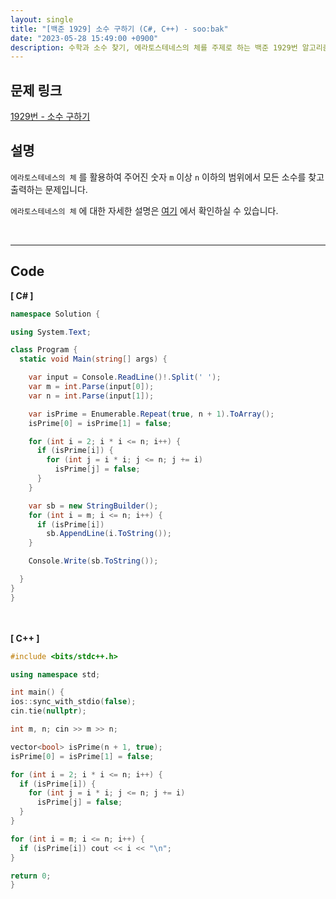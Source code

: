 ```yaml
---
layout: single
title: "[백준 1929] 소수 구하기 (C#, C++) - soo:bak"
date: "2023-05-28 15:49:00 +0900"
description: 수학과 소수 찾기, 에라토스테네스의 체를 주제로 하는 백준 1929번 알고리즘 문제를 C# 과 C++ 로 풀이 및 해설
---
```


## 문제 링크
  [1929번 - 소수 구하기](https://www.acmicpc.net/problem/1929)

## 설명
`에라토스테네스의 체` 를 활용하여 주어진 숫자 `m` 이상 `n` 이하의 범위에서 모든 소수를 찾고 출력하는 문제입니다. <br>

`에라토스테네스의 체` 에 대한 자세한 설명은 [여기](https://soo-bak.github.io/algorithm/theory/) 에서 확인하실 수 있습니다. <br>

<br>

- - -

## Code
<b>[ C# ] </b>
<br>

  ```c#
namespace Solution {

  using System.Text;

  class Program {
    static void Main(string[] args) {

      var input = Console.ReadLine()!.Split(' ');
      var m = int.Parse(input[0]);
      var n = int.Parse(input[1]);

      var isPrime = Enumerable.Repeat(true, n + 1).ToArray();
      isPrime[0] = isPrime[1] = false;

      for (int i = 2; i * i <= n; i++) {
        if (isPrime[i]) {
          for (int j = i * i; j <= n; j += i)
            isPrime[j] = false;
        }
      }

      var sb = new StringBuilder();
      for (int i = m; i <= n; i++) {
        if (isPrime[i])
          sb.AppendLine(i.ToString());
      }

      Console.Write(sb.ToString());

    }
  }
}
  ```
<br><br>
<b>[ C++ ] </b>
<br>

  ```c++
#include <bits/stdc++.h>

using namespace std;

int main() {
  ios::sync_with_stdio(false);
  cin.tie(nullptr);

  int m, n; cin >> m >> n;

  vector<bool> isPrime(n + 1, true);
  isPrime[0] = isPrime[1] = false;

  for (int i = 2; i * i <= n; i++) {
    if (isPrime[i]) {
      for (int j = i * i; j <= n; j += i)
        isPrime[j] = false;
    }
  }

  for (int i = m; i <= n; i++) {
    if (isPrime[i]) cout << i << "\n";
  }

  return 0;
}
  ```
